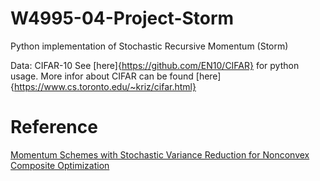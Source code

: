 # W4995-04-Project-Storm
Python implementation of Stochastic Recursive Momentum (Storm)

Data: CIFAR-10
See [here]{https://github.com/EN10/CIFAR} for python usage. More infor about CIFAR can be found [here]{https://www.cs.toronto.edu/~kriz/cifar.html}
# Reference
[Momentum Schemes with Stochastic Variance Reduction for Nonconvex Composite Optimization](https://arxiv.org/abs/1902.02715)